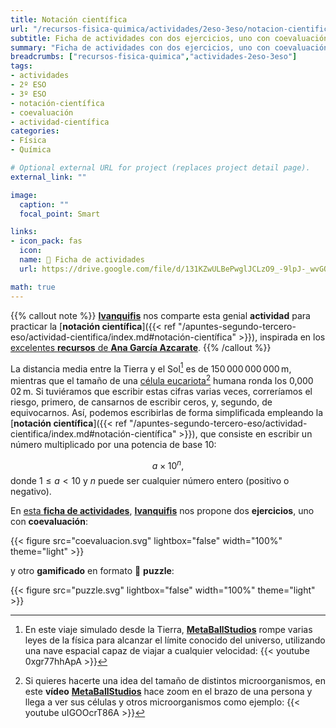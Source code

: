 ```yaml
---
title: Notación científica
url: "/recursos-fisica-quimica/actividades/2eso-3eso/notacion-cientifica"
subtitle: Ficha de actividades con dos ejercicios, uno con coevaluación, y otro gamificado en formato puzzle
summary: "Ficha de actividades con dos ejercicios, uno con coevaluación, y otro gamificado en formato puzzle."
breadcrumbs: ["recursos-fisica-quimica","actividades-2eso-3eso"]
tags:
- actividades
- 2º ESO
- 3º ESO
- notación-científica
- coevaluación
- actividad-científica
categories:
- Física
- Química

# Optional external URL for project (replaces project detail page).
external_link: ""

image:
  caption: ""
  focal_point: Smart

links:
- icon_pack: fas
  icon:
  name: 🔗 Ficha de actividades
  url: https://drive.google.com/file/d/131KZwULBePwglJCLzO9_-9lpJ-_wvGQ9/view?usp=sharing

math: true
---
```


{{% callout note %}}
[**Ivanquifis**](https://twitter.com/ivanquifis) nos comparte esta genial **actividad** para practicar la [**notación científica**]({{< ref "/apuntes-segundo-tercero-eso/actividad-cientifica/index.md#notación-científica" >}}), inspirada en los [excelentes **recursos** de **Ana García Azcarate**](https://anagarciaazcarate.wordpress.com/2015/03/30/puzzle-hexagonal-de-notacion-cientifica-nivel-i/).
{{% /callout %}}

La distancia media entre la Tierra y el Sol[^1] es de 150&thinsp;000&thinsp;000&thinsp;000&thinsp;m, mientras que el tamaño de una [célula eucariota](https://es.wikipedia.org/wiki/Célula_eucariota)[^2] humana ronda los 0,000&thinsp;02&thinsp;m. Si tuviéramos que escribir estas cifras varias veces, correríamos el riesgo, primero, de cansarnos de escribir ceros, y, segundo, de equivocarnos. Así, podemos escribirlas de forma simplificada empleando la [**notación científica**]({{< ref "/apuntes-segundo-tercero-eso/actividad-cientifica/index.md#notación-científica" >}}), que consiste en escribir un número multiplicado por una potencia de base 10:

[^1]: En este viaje simulado desde la Tierra, [**MetaBallStudios**](https://www.youtube.com/@MetaBallStudios) rompe varias leyes de la física para alcanzar el límite conocido del universo, utilizando una nave espacial capaz de viajar a cualquier velocidad:
  {{< youtube 0xgr77hhApA >}}

[^2]: Si quieres hacerte una idea del tamaño de distintos microorganismos, en este **vídeo** [**MetaBallStudios**](https://www.youtube.com/@MetaBallStudios) hace zoom en el brazo de una persona y llega a ver sus células y otros microorganismos como ejemplo:
  {{< youtube uIGOOcrT86A >}}

$$
a\times 10^n,
$$
donde $1 \leq a<10$ y $n$ puede ser cualquier número entero (positivo o negativo).

En [esta **ficha de actividades**](https://drive.google.com/file/d/131KZwULBePwglJCLzO9_-9lpJ-_wvGQ9/view?usp=sharing), [**Ivanquifis**](https://twitter.com/ivanquifis) nos propone dos **ejercicios**, uno con **coevaluación**:

{{< figure src="coevaluacion.svg" lightbox="false" width="100%" theme="light" >}}

y otro **gamificado** en formato 🧩 **puzzle**:

{{< figure src="puzzle.svg" lightbox="false" width="100%" theme="light" >}}